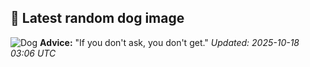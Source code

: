 ## 🐶 Latest random dog image
![Dog](https://images.dog.ceo/breeds/schnauzer-giant/n02097130_6156.jpg)
**Advice:** "If you don't ask, you don't get."
*Updated: 2025-10-18 03:06 UTC*

